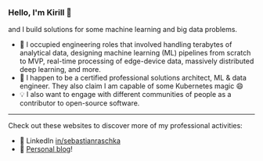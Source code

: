 ### Hello, I'm Kirill 👋

and I build solutions for some machine learning and big data problems.

- :wrench: I occupied engineering roles that involved handling terabytes of analytical data, designing machine learning (ML) pipelines from scratch to MVP, real-time processing of edge-device data, massively distributed deep learning, and more.
- :bookmark: I happen to be a certified professional solutions architect, ML & data engineer. They also claim I am capable of some Kubernetes magic 😄
- :bulb: I also want to engage with different communities of people as a contributor to open-source software.

---

Check out these websites to discover more of my professional activities:
- :link: LinkedIn [in/sebastianraschka](https://www.linkedin.com/in/kirill-zaitsev-/)
- :link: [Personal blog](https://kirilllzaitsev.github.io/)!

<!--
**kirilllzaitsev/kirilllzaitsev** is a ✨ _special_ ✨ repository because its `README.md` (this file) appears on your GitHub profile.

Here are some ideas to get you started:

- 🔭 I’m currently working on ...
- 🌱 I’m currently learning ...
- 👯 I’m looking to collaborate on ...
- 🤔 I’m looking for help with ...
- 💬 Ask me about ...
- 📫 How to reach me: ...
- 😄 Pronouns: ...
- ⚡ Fun fact: ...
-->
